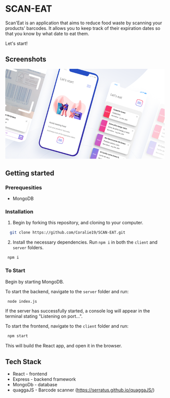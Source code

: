 # SCAN-EAT

Scan'Eat is an application that aims to reduce food waste by scanning your products' barcodes. 
It allows you to keep track of their expiration dates so that you know by what date to eat them. 

Let's start!

## Screenshots
<p align="center">
    <img src="./SCANEAT.PNG" width="600px" />
</p>

## Getting started

### Prerequesities
* MongoDB

### Installation

1. Begin by forking this repository, and cloning to your computer. 

 ```bash
   git clone https://github.com/Coralie19/SCAN-EAT.git
 ```
   
2.  Install the necessary dependencies. Run `npm i` in both the `client` and `server` folders.  


   ```bash
    npm i
  ```
  
### To Start

Begin by starting MongoDB.

To start the backend, navigate to the `server` folder and run:

   ```bash
    node index.js
  ```

If the server has successfully started, a console log will appear in the terminal stating "Listening on port...".

To start the frontend, navigate to the `client` folder and run:

   ```bash
    npm start
  ```
  
This will build the React app, and open it in the browser.


## Tech Stack

* React - frontend
* Express - backend framework
* MongoDb - database
* quaggaJS - Barcode scanner (https://serratus.github.io/quaggaJS/)
